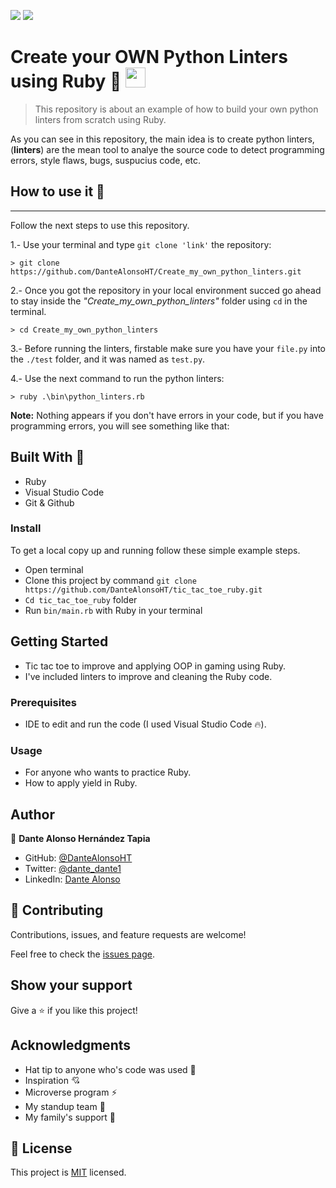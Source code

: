 ![](https://img.shields.io/badge/Microverse-blueviolet) ![](<https://img.shields.io/badge/-Ruby-rgb(199%2C%2032%2C%2039)?style=plastic&logo=ruby>)

# Create your OWN Python Linters using Ruby 🙉  <img src="https://image.flaticon.com/icons/png/512/919/919842.png" height="32" width="32">

> This repository is about an example of how to build your own python linters from scratch using Ruby.

As you can see in this repository, the main idea is to create python linters, (**linters**) are the mean tool to analye the source code to detect programming errors, style flaws, bugs, suspucius code, etc.

## How to use it 📜

---

Follow the next steps to use this repository.

1.- Use your terminal and type `git clone 'link'` the repository:

    > git clone https://github.com/DanteAlonsoHT/Create_my_own_python_linters.git

2.- Once you got the repository in your local environment succed go ahead to stay inside the _"Create_my_own_python_linters"_ folder using `cd` in the terminal. <br>

    > cd Create_my_own_python_linters

3.- Before running the linters, firstable make sure you have your `file.py` into the `./test` folder, and it was named as `test.py`.

4.- Use the next command to run the python linters:

    > ruby .\bin\python_linters.rb

**Note:** Nothing appears if you don't have errors in your code, but if you have programming errors, you will see something like that:

## Built With 🔨

- Ruby
- Visual Studio Code
- Git & Github

### Install

To get a local copy up and running follow these simple example steps.
- Open terminal
- Clone this project by command `git clone https://github.com/DanteAlonsoHT/tic_tac_toe_ruby.git`
- `Cd tic_tac_toe_ruby` folder
- Run `bin/main.rb` with Ruby in your terminal

## Getting Started 

- Tic tac toe to improve and applying OOP in gaming using Ruby.
- I've included linters to improve and cleaning the Ruby code.

### Prerequisites

- IDE to edit and run the code (I used Visual Studio Code 🔥).

### Usage

- For anyone who wants to practice Ruby.
- How to apply yield in Ruby.

## Author

👤 **Dante Alonso Hernández Tapia**

- GitHub: [@DanteAlonsoHT](https://github.com/DanteAlonsoHT)
- Twitter: [@dante_dante1](https://twitter.com/dante_dante1)
- LinkedIn: [Dante Alonso](https://www.linkedin.com/in/dante-hernandez99/)

## 🤝 Contributing

Contributions, issues, and feature requests are welcome!

Feel free to check the [issues page](https://github.com/DanteAlonsoHT/tic_tac_toe_ruby/issues).

## Show your support

Give a ⭐️ if you like this project!


## Acknowledgments

- Hat tip to anyone who's code was used 🔰
- Inspiration 💘
- Microverse program ⚡
- My standup team 🏹
- My family's support 🙌

## 📝 License

This project is [MIT](./LICENSE) licensed.